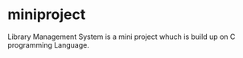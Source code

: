 # miniproject
Library Management System is a mini project whuch is build up on C programming Language.
